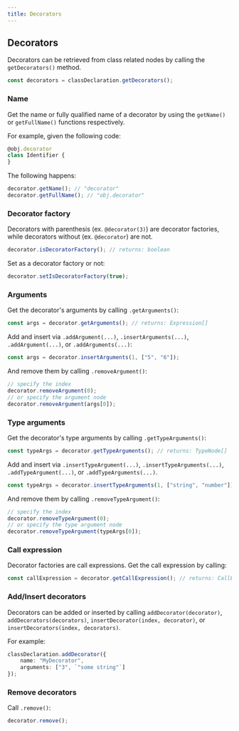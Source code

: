 ```yaml
---
title: Decorators
---
```


## Decorators

Decorators can be retrieved from class related nodes by calling the `getDecorators()` method.

```ts
const decorators = classDeclaration.getDecorators();
```

### Name

Get the name or fully qualified name of a decorator by using the `getName()` or `getFullName()` functions respectively.

For example, given the following code:

```ts setup: const obj: { decorator: any; };
@obj.decorator
class Identifier {
}
```

The following happens:

```ts
decorator.getName(); // "decorator"
decorator.getFullName(); // "obj.decorator"
```

### Decorator factory

Decorators with parenthesis (ex. `@decorator(3)`) are decorator factories, while decorators without (ex. `@decorator`) are not.

```ts
decorator.isDecoratorFactory(); // returns: boolean
```

Set as a decorator factory or not:

```ts
decorator.setIsDecoratorFactory(true);
```

### Arguments

Get the decorator's arguments by calling `.getArguments()`:

```ts
const args = decorator.getArguments(); // returns: Expression[]
```

Add and insert via `.addArgument(...)`, `.insertArguments(...)`, `.addArgument(...)`, or `.addArguments(...)`:

```ts
const args = decorator.insertArguments(1, ["5", "6"]);
```

And remove them by calling `.removeArgument()`:

```ts
// specify the index
decorator.removeArgument(0);
// or specify the argument node
decorator.removeArgument(args[0]);
```

### Type arguments

Get the decorator's type arguments by calling `.getTypeArguments()`:

```ts
const typeArgs = decorator.getTypeArguments(); // returns: TypeNode[]
```

Add and insert via `.insertTypeArgument(...)`, `.insertTypeArguments(...)`, `.addTypeArgument(...)`, or `.addTypeArguments(...)`.

```ts
const typeArgs = decorator.insertTypeArguments(1, ["string", "number"]);
```

And remove them by calling `.removeTypeArgument()`:

```ts setup: let typeArgs: TypeNode[];
// specify the index
decorator.removeTypeArgument(0);
// or specify the type argument node
decorator.removeTypeArgument(typeArgs[0]);
```

### Call expression

Decorator factories are call expressions. Get the call expression by calling:

```ts
const callExpression = decorator.getCallExpression(); // returns: CallExpression | undefined
```

### Add/Insert decorators

Decorators can be added or inserted by calling `addDecorator(decorator)`, `addDecorators(decorators)`, `insertDecorator(index, decorator)`, or `insertDecorators(index, decorators)`.

For example:

```ts
classDeclaration.addDecorator({
    name: "MyDecorator",
    arguments: ["3", `"some string"`]
});
```

### Remove decorators

Call `.remove()`:

```ts
decorator.remove();
```
